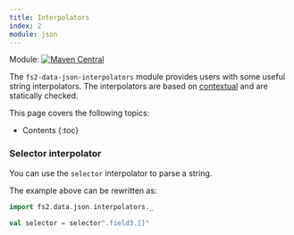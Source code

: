 ```yaml
---
title: Interpolators
index: 2
module: json
---
```


Module: [![Maven Central](https://img.shields.io/maven-central/v/org.gnieh/fs2-data-json-interpolators_2.13.svg)](https://mvnrepository.com/artifact/org.gnieh/fs2-data-json-interpolators_2.13)

The `fs2-data-json-interpolators` module provides users with some useful string interpolators. The interpolators are based on [contextual][contextual] and are statically checked.

This page covers the following topics:
* Contents
{:toc}

### Selector interpolator

You can use the `selector` interpolator to parse a string.

The example above can be rewritten as:
```scala mdoc
import fs2.data.json.interpolators._

val selector = selector".field3.[]"
```

[contextual]: https://propensive.com/opensource/contextual

